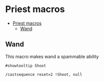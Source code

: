 # Priest macros

- [Priest macros](#priest-macros)
  - [Wand](#wand)


## Wand

This macro makes wand a spammable ability 

```
#showtooltip Shoot

/castsequence reset=2 !Shoot, null
```